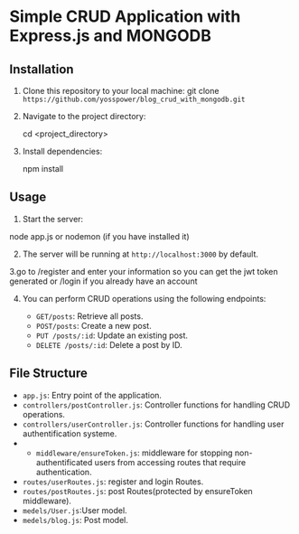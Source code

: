 # Simple CRUD Application with Express.js and MONGODB

## Installation

1. Clone this repository to your local machine:
   git clone `https://github.com/yosspower/blog_crud_with_mongodb.git`

2. Navigate to the project directory:

   cd <project_directory>

3. Install dependencies:

   npm install

## Usage

1. Start the server:

node app.js or nodemon (if you have installed it)

2. The server will be running at `http://localhost:3000` by default.

3.go to /register and enter your information so you can get the jwt token generated or /login if you already have an account

4. You can perform CRUD operations using the following endpoints:

   - `GET/posts`: Retrieve all posts.
   - `POST/posts`:  Create a new post.
   - `PUT /posts/:id`: Update an existing post.
   - `DELETE /posts/:id`: Delete a post by ID.

## File Structure

- `app.js`: Entry point of the application.
- `controllers/postController.js`: Controller functions for handling CRUD operations.
- `controllers/userController.js`: Controller functions for handling user authentification systeme.
- - `middleware/ensureToken.js`: middleware for stopping non-authentificated users from accessing routes that require authentication.
- `routes/userRoutes.js`: register  and login Routes.
- `routes/postRoutes.js`: post Routes(protected by ensureToken middleware).
- `medels/User.js`:User model.
- `medels/blog.js`: Post model.
